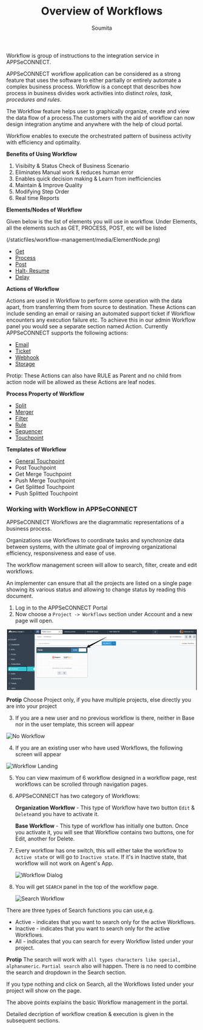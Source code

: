﻿---
title: "Overview of Workflows"
toc: true
tag: developers
category: "Workflow"
author: "Soumita"
menus: 
    header:
        title: "Workflow Management" 
        icon: fa fa-file-word-o
        identifier: workflow
---
Workflow is group of instructions to the integration service in APPSeCONNECT. 

APPSeCONNECT workflow application can be considered as a strong feature that uses the software to either partially or entirely automate a complex business process. Workflow is  a concept that describes how process in business divides work activities into distinct *roles, task, procedures and rules*.

The Workflow feature helps user to graphically organize, create and view the data flow of a process.The customers with the aid of workflow can now design integration anytime and anywhere with the help of cloud portal.

Workflow enables to execute the orchestrated pattern of business activity with efficiency and optimality.

**Benefits of Using Workflow**

1. Visibilty & Status Check of Business Scenario
2. Eliminates Manual work & reduces human error
3. Enables quick decision making & Learn from inefficiencies
4. Maintain & Improve Quality
5. Modifying Step Order
6. Real time Reports

**Elements/Nodes of Workflow**

Given below is the list of elements you will use in workflow. Under Elements, all the elements such as GET, PROCESS, POST, etc will be listed

(/staticfiles/workflow-management/media/ElementNode.png)

* [Get](https://github.com/appseconnect/docs/blob/demo/_posts/Workflow-Management/Nodes-and-links/2018-08-19-working-with-get.md#title-get-nodetoc-truetag-developerscategory-workflowauthor-abhishek-sur)
* [Process](https://github.com/appseconnect/docs/blob/demo/_posts/Workflow-Management/Nodes-and-links/2018-08-20-working-with-process.md#title-process-nodetoc-truetag-developerscategory-workflow)
* [Post](https://github.com/appseconnect/docs/blob/demo/_posts/Workflow-Management/Nodes-and-links/2018-08-21-working-with-post.md#title-post-nodetoc-truetag-developerscategory-workflow)
* [Halt- Resume](https://github.com/appseconnect/docs/blob/demo/_posts/Workflow-Management/Nodes-and-links/2018-08-24-working-with-halt-resume.md#title-delay-nodetoc-truetag-developerscategory-workflow)
* [Delay](https://github.com/appseconnect/docs/blob/demo/_posts/Workflow-Management/Nodes-and-links/2018-08-23-working-with-delay.md#title-delay-nodetoc-truetag-developerscategory-workflow)

**Actions of Workflow**

Actions are used in Workflow to perform some operation with the data apart, from transferring them from source to destination. These Actions can include sending an email or raising an automated support ticket if Workflow encounters any execution failure etc. To achieve this in our admin Workflow panel you would see a separate section named Action.
Currently APPSeCONNECT supports the following actions:

* [Email](InsertLink)
* [Ticket](InsertLink)
* [Webhook](InsertLink)
* [Storage](InsertLink)

Protip: These Actions can also have RULE as Parent and no child from action node will be allowed as these Actions are leaf nodes.

**Process Property of Workflow**

* [Split](https://github.com/appseconnect/docs/blob/demo/_posts/Workflow-Management/Nodes-and-links/2018-08-24-working-with-splitter.md#title-delay-nodetoc-truetag-developerscategory-workflow)
* [Merger](https://github.com/appseconnect/docs/blob/demo/_posts/Workflow-Management/Nodes-and-links/2018-08-24-working-with-merger.md#title-delay-nodetoc-truetag-developerscategory-workflow)
* [Filter](https://github.com/appseconnect/docs/blob/demo/_posts/Workflow-Management/Nodes-and-links/2018-08-22-working-with-filter.md#title-filter-nodetoc-truetag-developerscategory-workflow)
* [Rule](https://github.com/appseconnect/docs/blob/demo/_posts/Workflow-Management/Nodes-and-links/2018-08-24-working-with-rule.md#title-delay-nodetoc-truetag-developerscategory-workflow)
* [Sequencer](https://github.com/appseconnect/docs/blob/demo/_posts/Workflow-Management/Nodes-and-links/2018-08-24-working-with-sequencer.md#title-delay-nodetoc-truetag-developerscategory-workflow)
* [Touchpoint](https://github.com/appseconnect/docs/blob/demo/_posts/Workflow-Management/Nodes-and-links/2018-08-24-working-with-touchpoint.md#title-delay-nodetoc-truetag-developerscategory-workflow)

**Templates of Workflow**

* [General Touchpoint](/docs/api-management/choosing-apps-for-integration.md)
* Post Touchpoint
* Get Merge Touchpoint
* Push Merge Touchpoint
* Get Splitted Touchpoint
* Push Splitted Touchpoint

### Working with Workflow in APPSeCONNECT

 APPSeCONNECT Workflows are the diagrammatic representations of a business process.  

 Organizations use Workflows to coordinate tasks and synchronize data between systems, with the ultimate goal of improving organizational efficiency, responsiveness and ease of use.

 The workflow management screen will allow to search, filter, create and edit workflows.

 An implementer can ensure that all the projects are listed on a single page showing its various status and allowing to change status by reading this document.

 1. Log in to the APPSeCONNECT Portal
 2. Now choose a `Project -> Workflows` section under Account and a new page will open.

  ![Workflow](/staticfiles/workflow-management/media/Workflow.png)

 **Protip** Choose Project only, if you have multiple projects, else directly you are into your project

 3. If you are a new user and no previous workflow is there, neither in Base nor in the user template, this screen will appear

![No Workflow](/staticfiles/workflow-managementmedia/NoWorkflow.png)

 4.  If you are an existing user who have used Workflows, the following screen will appear

![Workflow Landing](/staticfiles/workflow-managementmedia/Workflow_Landing.png)

 5. You can view maximum of 6 workflow designed in a workflow page, rest workflows can be scrolled through navigation pages.

 6. APPSeCONNECT has two category of Workflows: 

     **Organization Workflow** -  This type of Workflow have two button `Edit` & `Delete`and you have to activate it.    

    **Base Workflow** - This type of workflow has initially one button. Once you activate it, you will see that Workflow contains two buttons, one for Edit, another for Delete.  
 
 7. Every workflow has one switch, this will either take the  workflow to `Active state` or will go to `Inactive state`. If it's in Inactive state, that workflow will not work on Agent's App.

     ![Workflow Dialog](/staticfiles/workflow-managementmedia/Workflow_dialog.png)

 8. You will get `SEARCH` panel in the top of the workflow page.

      ![Search Workflow](/staticfiles/workflow-managementmedia/Search_Workflow.png)

There are three types of Search functions you can use,e.g. 
* Active - indicates that you want to search only for the active Workflows.
* Inactive - indicates that you want to search only for the active Workflows.
* All - indicates that you can search for every Workflow listed under your project.


**Protip** The search will work with `all types characters like special, alphanumeric`. `Partial search` also will happen. There is no need to combine the search and dropdown in the Search section. 

If you type nothing and click on Search, all the Workflows listed under your project will show on the page.

The above points explains the basic Workflow management in the portal.

Detailed decription of workflow creation & execution is given in the subsequent sections.
 
